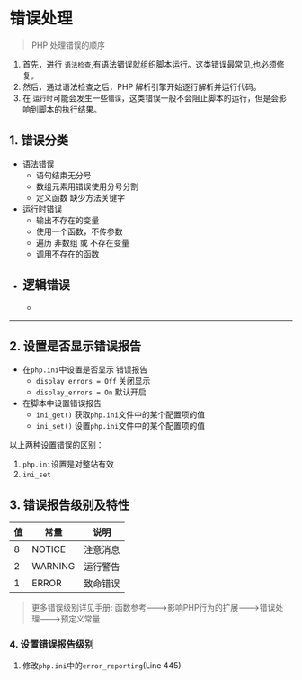 # 错误处理
> PHP 处理错误的顺序
1. 首先，进行 `语法检查`,有语法错误就组织脚本运行。这类错误最常见,也必须修复。
2. 然后，通过语法检查之后，PHP 解析引擎开始逐行解析并运行代码。
3. 在 `运行时`可能会发生一些`错误`，这类错误一般不会阻止脚本的运行，但是会影响到脚本的执行结果。

## 1. 错误分类
- 语法错误
	- 语句结束无分号
	- 数组元素用错误使用分号分割
	- 定义函数 缺少方法关键字
- 运行时错误
	- 输出不存在的变量
	- 使用一个函数，不传参数
	- 遍历 非数组 或 不存在变量
	- 调用不存在的函数
- 逻辑错误
	-
	-

----

## 2. 设置是否显示错误报告
- 在`php.ini`中设置是否显示 错误报告
	- `display_errors = Off`  关闭显示
	- `display_errors = On`   默认开启
- 在脚本中设置错误报告
	- `ini_get()` 获取`php.ini`文件中的某个配置项的值
	- `ini_set()` 设置`php.ini`文件中的某个配置项的值

以上两种设置错误的区别：
1. `php.ini`设置是对整站有效
2. `ini_set`

## 3. 错误报告级别及特性

| 值  | 常量 | 说明 |
| ---- | ---- | ---- |
|   8   |   NOTICE   |   注意消息   |
|   2   |   WARNING  |   运行警告   |
|   1   |   ERROR    |   致命错误   |

> 更多错误级别详见手册:
> 函数参考--->影响PHP行为的扩展--->错误处理--->预定义常量

### 4. 设置错误报告级别
1. 修改`php.ini`中的`error_reporting`(Line 445)
